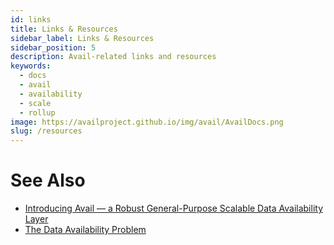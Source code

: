 ```yaml
---
id: links
title: Links & Resources
sidebar_label: Links & Resources
sidebar_position: 5
description: Avail-related links and resources
keywords:
  - docs
  - avail
  - availability
  - scale
  - rollup
image: https://availproject.github.io/img/avail/AvailDocs.png
slug: /resources
---
```


# See Also

* [Introducing Avail — a Robust General-Purpose Scalable Data Availability Layer](https://blog.availproject.org/introducing-avail-by-a-robust-general-purpose-scalable-data-availability-layer/)
* [The Data Availability Problem](https://blog.availproject.org/the-data-availability-problem/)
